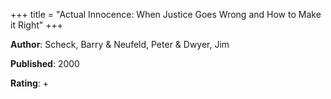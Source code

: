 +++
title = "Actual Innocence: When Justice Goes Wrong and How to Make it Right"
+++



**Author**: Scheck, Barry & Neufeld, Peter & Dwyer, Jim

**Published**: 2000

**Rating**: +